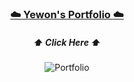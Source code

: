 <div align="center">
  
### [:cloud:  Yewon's Portfolio  :cloud:](https://ye-wonii.github.io/Yewon-Portfolio/)
  ##### :arrow_up: Click Here :arrow_up:
![Portfolio](https://user-images.githubusercontent.com/62657732/133384089-430fa6ab-f1d3-485e-8240-793d792123d9.png)
</div>


